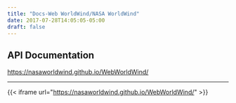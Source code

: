 ```yaml
---
title: "Docs-Web WorldWind/NASA WorldWind"
date: 2017-07-28T14:05:05-05:00
draft: false
---
```


## API Documentation

https://nasaworldwind.github.io/WebWorldWind/

---

{{< iframe url="https://nasaworldwind.github.io/WebWorldWind/" >}}
